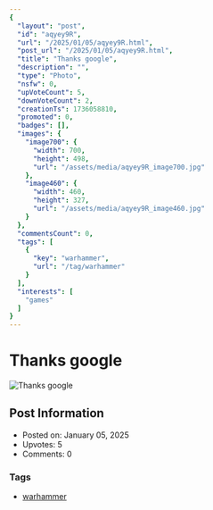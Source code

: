 ```yaml
---
{
  "layout": "post",
  "id": "aqyey9R",
  "url": "/2025/01/05/aqyey9R.html",
  "post_url": "/2025/01/05/aqyey9R.html",
  "title": "Thanks google",
  "description": "",
  "type": "Photo",
  "nsfw": 0,
  "upVoteCount": 5,
  "downVoteCount": 2,
  "creationTs": 1736058810,
  "promoted": 0,
  "badges": [],
  "images": {
    "image700": {
      "width": 700,
      "height": 498,
      "url": "/assets/media/aqyey9R_image700.jpg"
    },
    "image460": {
      "width": 460,
      "height": 327,
      "url": "/assets/media/aqyey9R_image460.jpg"
    }
  },
  "commentsCount": 0,
  "tags": [
    {
      "key": "warhammer",
      "url": "/tag/warhammer"
    }
  ],
  "interests": [
    "games"
  ]
}
---
```


# Thanks google

![Thanks google](/assets/media/aqyey9R_image700.jpg)

## Post Information

- Posted on: January 05, 2025
- Upvotes: 5
- Comments: 0

### Tags

- [warhammer](/tag/warhammer)
